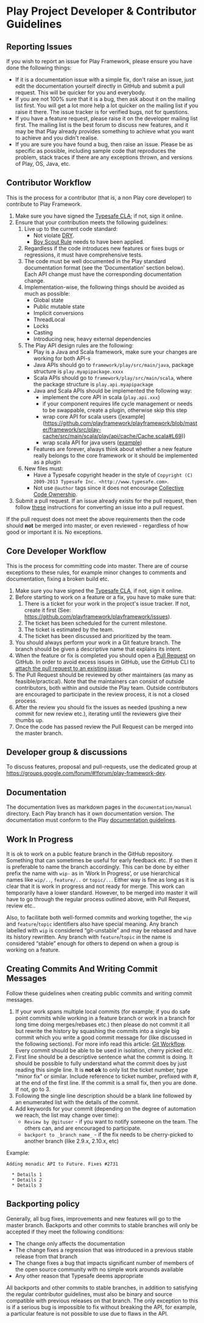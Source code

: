 # Play Project Developer & Contributor Guidelines

## Reporting Issues

If you wish to report an issue for Play Framework, please ensure you have done the following things:

* If it is a documentation issue with a simple fix, don't raise an issue, just edit the documentation yourself directly in GitHub and submit a pull request.  This will be quicker for you and everybody.
* If you are not 100% sure that it is a bug, then ask about it on the mailing list first.  You will get a lot more help a lot quicker on the mailing list if you raise it there.  The issue tracker is for verified bugs, not for questions.
* If you have a feature request, please raise it on the developer mailing list first.  The mailing list is the best forum to discuss new features, and it may be that Play already provides something to achieve what you want to achieve and you didn't realise.
* If you are sure you have found a bug, then raise an issue.  Please be as specific as possible, including sample code that reproduces the problem, stack traces if there are any exceptions thrown, and versions of Play, OS, Java, etc.

## Contributor Workflow

This is the process for a contributor (that is, a non Play core developer) to contribute to Play Framework.

1. Make sure you have signed the [Typesafe CLA](http://www.typesafe.com/contribute/cla); if not, sign it online.
2. Ensure that your contribution meets the following guidelines:
    1. Live up to the current code standard:
        - Not violate [DRY](http://programmer.97things.oreilly.com/wiki/index.php/Don%27t_Repeat_Yourself).
        - [Boy Scout Rule](http://programmer.97things.oreilly.com/wiki/index.php/The_Boy_Scout_Rule) needs to have been applied.
    2. Regardless if the code introduces new features or fixes bugs or regressions, it must have comprehensive tests.
    3. The code must be well documented in the Play standard documentation format (see the ‘Documentation’ section below). Each API change must have the corresponding documentation change.
    4. Implementation-wise, the following things should be avoided as much as possible:
        * Global state
        * Public mutable state
        * Implicit conversions
        * ThreadLocal
        * Locks
        * Casting
        * Introducing new, heavy external dependencies
    5. The Play API design rules are the following:
        * Play is a Java and Scala framework, make sure your changes are working for both API-s
        * Java APIs should go to `framework/play/src/main/java`, package structure is `play.myapipackage.xxxx`
        * Scala APIs should go to `framework/play/src/main/scala`, where the package structure is `play.api.myapipackage`
        * Java and Scala APIs should be implemented the following way:
            * implement the core API in scala (`play.api.xxx`)
            * if your component requires life cycle management or needs to be swappable, create a plugin, otherwise skip this step
            * wrap core API for scala users ([example]  (https://github.com/playframework/playframework/blob/master/framework/src/play-cache/src/main/scala/play/api/cache/Cache.scala#L69))
            * wrap scala API for java users ([example](https://github.com/playframework/playframework/blob/master/framework/src/play-cache/src/main/java/play/cache/Cache.java))
        * Features are forever, always think about whether a new feature really belongs to the core framework or it should be implemented as a plugin
    6. New files must:
       *  Have a Typesafe copyright header in the style of ``Copyright (C) 2009-2013 Typesafe Inc. <http://www.typesafe.com>``.
       * Not use ``@author`` tags since it does not encourage [Collective Code Ownership](http://www.extremeprogramming.org/rules/collective.html).
3. Submit a pull request.  If an issue already exists for the pull request, then follow [these](http://opensoul.org/blog/archives/2012/11/09/convert-a-github-issue-into-a-pull-request/) instructions for converting an issue into a pull request.

If the pull request does not meet the above requirements then the code should **not** be merged into master, or even reviewed - regardless of how good or important it is. No exceptions.

## Core Developer Workflow

This is the process for committing code into master. There are of course exceptions to these rules, for example minor changes to comments and documentation, fixing a broken build etc.

1. Make sure you have signed the [Typesafe CLA](http://www.typesafe.com/contribute/cla), if not, sign it online.
2. Before starting to work on a feature or a fix, you have to make sure that:
    1. There is a ticket for your work in the project's issue tracker. If not, create it first (See: https://github.com/playframework/playframework/issues).
    2. The ticket has been scheduled for the current milestone.
    3. The ticket is estimated by the team.
    4. The ticket has been discussed and prioritized by the team.
3. You should always perform your work in a Git feature branch. The branch should be given a descriptive name that explains its intent.
4. When the feature or fix is completed you should open a [Pull Request](https://help.github.com/articles/using-pull-requests) on GitHub.  In order to avoid excess issues in GitHub, use the GitHub CLI to [attach the pull request to an existing issue](http://opensoul.org/blog/archives/2012/11/09/convert-a-github-issue-into-a-pull-request/).
5. The Pull Request should be reviewed by other maintainers (as many as feasible/practical). Note that the maintainers can consist of outside contributors, both within and outside the Play team. Outside contributors are encouraged to participate in the review process, it is not a closed process.
6. After the review you should fix the issues as needed (pushing a new commit for new review etc.), iterating until the reviewers give their thumbs up.
7. Once the code has passed review the Pull Request can be merged into the master branch. 

## Developer group & discussions

To discuss features, proposal and pull-requests, use the dedicated group at https://groups.google.com/forum/#!forum/play-framework-dev.


## Documentation

The documentation lives as markdown pages in the `documentation/manual` directory. Each Play branch has it own documentation version.  The documentation must conform to the Play [documentation guidelines](http://www.playframework.com/documentation/latest/Documentation).

## Work In Progress

It is ok to work on a public feature branch in the GitHub repository. Something that can sometimes be useful for early feedback etc. If so then it is preferable to name the branch accordingly. This can be done by either prefix the name with ``wip-`` as in ‘Work In Progress’, or use hierarchical names like ``wip/..``, ``feature/..`` or ``topic/..``. Either way is fine as long as it is clear that it is work in progress and not ready for merge. This work can temporarily have a lower standard. However, to be merged into master it will have to go through the regular process outlined above, with Pull Request, review etc.. 

Also, to facilitate both well-formed commits and working together, the ``wip`` and ``feature``/``topic`` identifiers also have special meaning.   Any branch labelled with ``wip`` is considered “git-unstable” and may be rebased and have its history rewritten.   Any branch with ``feature``/``topic`` in the name is considered “stable” enough for others to depend on when a group is working on a feature.

## Creating Commits And Writing Commit Messages

Follow these guidelines when creating public commits and writing commit messages.

1. If your work spans multiple local commits (for example; if you do safe point commits while working in a feature branch or work in a branch for long time doing merges/rebases etc.) then please do not commit it all but rewrite the history by squashing the commits into a single big commit which you write a good commit message for (like discussed in the following sections). For more info read this article: [Git Workflow](http://sandofsky.com/blog/git-workflow.html). Every commit should be able to be used in isolation, cherry picked etc.
2. First line should be a descriptive sentence what the commit is doing. It should be possible to fully understand what the commit does by just reading this single line. It is **not ok** to only list the ticket number, type "minor fix" or similar. Include reference to ticket number, prefixed with #, at the end of the first line. If the commit is a small fix, then you are done. If not, go to 3.
3. Following the single line description should be a blank line followed by an enumerated list with the details of the commit.
4. Add keywords for your commit (depending on the degree of automation we reach, the list may change over time):
    * ``Review by @gituser`` - if you want to notify someone on the team. The others can, and are encouraged to participate.
    * ``backport to _branch name_`` - if the fix needs to be cherry-picked to another branch (like 2.9.x, 2.10.x, etc)

Example:

    Adding monadic API to Future. Fixes #2731

      * Details 1
      * Details 2
      * Details 3

## Backporting policy

Generally, all bug fixes, improvements and new features will go to the master branch.  Backports and other commits to stable branches will only be accepted if they meet the following conditions:

* The change only affects the documentation
* The change fixes a regression that was introduced in a previous stable release from that branch
* The change fixes a bug that impacts significant number of members of the open source community with no simple work arounds available
* Any other reason that Typesafe deems appropriate

All backports and other commits to stable branches, in addition to satisfying the regular contributor guidelines, must also be binary and source compatible with previous releases on that branch.  The only exception to this is if a serious bug is impossible to fix without breaking the API, for example, a particular feature is not possible to use due to flaws in the API.

